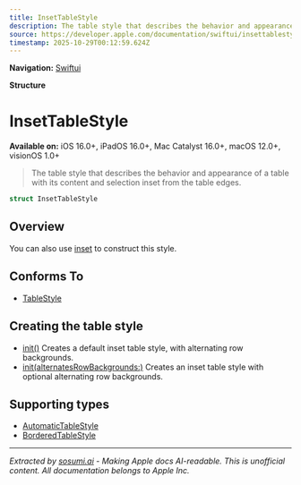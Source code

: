 ```yaml
---
title: InsetTableStyle
description: The table style that describes the behavior and appearance of a table with its content and selection inset from the table edges.
source: https://developer.apple.com/documentation/swiftui/insettablestyle
timestamp: 2025-10-29T00:12:59.624Z
---
```


**Navigation:** [Swiftui](/documentation/swiftui)

**Structure**

# InsetTableStyle

**Available on:** iOS 16.0+, iPadOS 16.0+, Mac Catalyst 16.0+, macOS 12.0+, visionOS 1.0+

> The table style that describes the behavior and appearance of a table with its content and selection inset from the table edges.

```swift
struct InsetTableStyle
```

## Overview

You can also use [inset](/documentation/swiftui/tablestyle/inset) to construct this style.

## Conforms To

- [TableStyle](/documentation/swiftui/tablestyle)

## Creating the table style

- [init()](/documentation/swiftui/insettablestyle/init()) Creates a default inset table style, with alternating row backgrounds.
- [init(alternatesRowBackgrounds:)](/documentation/swiftui/insettablestyle/init(alternatesrowbackgrounds:)) Creates an inset table style with optional alternating row backgrounds.

## Supporting types

- [AutomaticTableStyle](/documentation/swiftui/automatictablestyle)
- [BorderedTableStyle](/documentation/swiftui/borderedtablestyle)

---

*Extracted by [sosumi.ai](https://sosumi.ai) - Making Apple docs AI-readable.*
*This is unofficial content. All documentation belongs to Apple Inc.*
